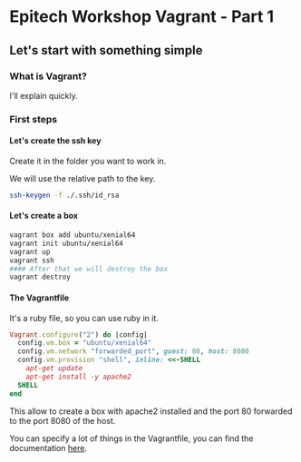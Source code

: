 # Epitech Workshop Vagrant - Part 1

## Let's start with something simple

### What is Vagrant?

I'll explain quickly.

### First steps

#### Let's create the ssh key

Create it in the folder you want to work in.

We will use the relative path to the key.
```bash
ssh-keygen -f ./.ssh/id_rsa
```

#### Let's create a box

```bash
vagrant box add ubuntu/xenial64
vagrant init ubuntu/xenial64
vagrant up
vagrant ssh
#### After that we will destroy the box
vagrant destroy
```

#### The Vagrantfile

It's a ruby file, so you can use ruby in it.

```ruby
Vagrant.configure("2") do |config|
  config.vm.box = "ubuntu/xenial64"
  config.vm.network "forwarded_port", guest: 80, host: 8080
  config.vm.provision "shell", inline: <<-SHELL
    apt-get update
    apt-get install -y apache2
  SHELL
end
```
This allow to create a box with apache2 installed and the port 80 forwarded to the port 8080 of the host.

You can specify a lot of things in the Vagrantfile, you can find the documentation [here](https://developer.hashicorp.com/vagrant/docs/vagrantfile).

